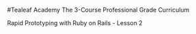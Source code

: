#Tealeaf Academy
                    The 3-Course Professional Grade Curriculum

Rapid Prototyping with Ruby on Rails - Lesson 2